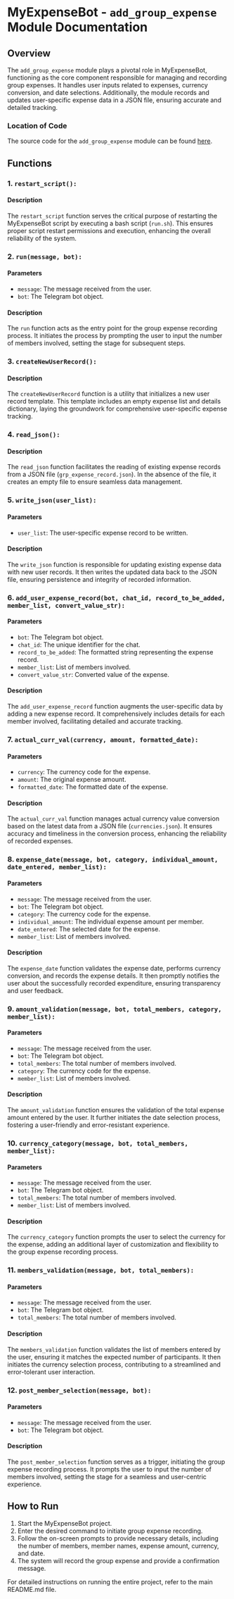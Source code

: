 # MyExpenseBot - `add_group_expense` Module Documentation

## Overview

The `add_group_expense` module plays a pivotal role in MyExpenseBot, functioning as the core component responsible for managing and recording group expenses. It handles user inputs related to expenses, currency conversion, and date selections. Additionally, the module records and updates user-specific expense data in a JSON file, ensuring accurate and detailed tracking.

### Location of Code

The source code for the `add_group_expense` module can be found [here](https://github.com/NCSU-Group70-CSC505-SE-Fall-23/MyExpenseBot/blob/project3/code/add_group_exp.py).

## Functions

### 1. `restart_script():`

#### Description

The `restart_script` function serves the critical purpose of restarting the MyExpenseBot script by executing a bash script (`run.sh`). This ensures proper script restart permissions and execution, enhancing the overall reliability of the system.

### 2. `run(message, bot):`

#### Parameters

- `message`: The message received from the user.
- `bot`: The Telegram bot object.

#### Description

The `run` function acts as the entry point for the group expense recording process. It initiates the process by prompting the user to input the number of members involved, setting the stage for subsequent steps.

### 3. `createNewUserRecord():`

#### Description

The `createNewUserRecord` function is a utility that initializes a new user record template. This template includes an empty expense list and details dictionary, laying the groundwork for comprehensive user-specific expense tracking.

### 4. `read_json():`

#### Description

The `read_json` function facilitates the reading of existing expense records from a JSON file (`grp_expense_record.json`). In the absence of the file, it creates an empty file to ensure seamless data management.

### 5. `write_json(user_list):`

#### Parameters

- `user_list`: The user-specific expense record to be written.

#### Description

The `write_json` function is responsible for updating existing expense data with new user records. It then writes the updated data back to the JSON file, ensuring persistence and integrity of recorded information.

### 6. `add_user_expense_record(bot, chat_id, record_to_be_added, member_list, convert_value_str):`

#### Parameters

- `bot`: The Telegram bot object.
- `chat_id`: The unique identifier for the chat.
- `record_to_be_added`: The formatted string representing the expense record.
- `member_list`: List of members involved.
- `convert_value_str`: Converted value of the expense.

#### Description

The `add_user_expense_record` function augments the user-specific data by adding a new expense record. It comprehensively includes details for each member involved, facilitating detailed and accurate tracking.

### 7. `actual_curr_val(currency, amount, formatted_date):`

#### Parameters

- `currency`: The currency code for the expense.
- `amount`: The original expense amount.
- `formatted_date`: The formatted date of the expense.

#### Description

The `actual_curr_val` function manages actual currency value conversion based on the latest data from a JSON file (`currencies.json`). It ensures accuracy and timeliness in the conversion process, enhancing the reliability of recorded expenses.

### 8. `expense_date(message, bot, category, individual_amount, date_entered, member_list):`

#### Parameters

- `message`: The message received from the user.
- `bot`: The Telegram bot object.
- `category`: The currency code for the expense.
- `individual_amount`: The individual expense amount per member.
- `date_entered`: The selected date for the expense.
- `member_list`: List of members involved.

#### Description

The `expense_date` function validates the expense date, performs currency conversion, and records the expense details. It then promptly notifies the user about the successfully recorded expenditure, ensuring transparency and user feedback.

### 9. `amount_validation(message, bot, total_members, category, member_list):`

#### Parameters

- `message`: The message received from the user.
- `bot`: The Telegram bot object.
- `total_members`: The total number of members involved.
- `category`: The currency code for the expense.
- `member_list`: List of members involved.

#### Description

The `amount_validation` function ensures the validation of the total expense amount entered by the user. It further initiates the date selection process, fostering a user-friendly and error-resistant experience.

### 10. `currency_category(message, bot, total_members, member_list):`

#### Parameters

- `message`: The message received from the user.
- `bot`: The Telegram bot object.
- `total_members`: The total number of members involved.
- `member_list`: List of members involved.

#### Description

The `currency_category` function prompts the user to select the currency for the expense, adding an additional layer of customization and flexibility to the group expense recording process.

### 11. `members_validation(message, bot, total_members):`

#### Parameters

- `message`: The message received from the user.
- `bot`: The Telegram bot object.
- `total_members`: The total number of members involved.

#### Description

The `members_validation` function validates the list of members entered by the user, ensuring it matches the expected number of participants. It then initiates the currency selection process, contributing to a streamlined and error-tolerant user interaction.

### 12. `post_member_selection(message, bot):`

#### Parameters

- `message`: The message received from the user.
- `bot`: The Telegram bot object.

#### Description

The `post_member_selection` function serves as a trigger, initiating the group expense recording process. It prompts the user to input the number of members involved, setting the stage for a seamless and user-centric experience.

## How to Run

1. Start the MyExpenseBot project.
2. Enter the desired command to initiate group expense recording.
3. Follow the on-screen prompts to provide necessary details, including the number of members, member names, expense amount, currency, and date.
4. The system will record the group expense and provide a confirmation message.

For detailed instructions on running the entire project, refer to the main README.md file.
